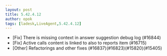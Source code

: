 ```yaml
---
layout: post
title: 5.42.4.12
author: opok
tags: [ladesk,LiveAgent,5.42.4.12]
---
```

- [Fix] There is missing context in answer suggestion debug log (#16844)
- [Fix] Active calls content is linked to also to reports item (#16715)
- [Other] Refactorings and other fixes (#16837)(#16823)(#15820)(#15405)